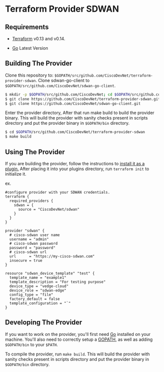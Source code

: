 # Terraform Provider SDWAN

Requirements
------------

- [Terraform](https://www.terraform.io/downloads.html) v0.13 and v0.14.

- [Go](https://golang.org/doc/install) Latest Version

## Building The Provider ##
Clone this repository to: `$GOPATH/src/github.com/CiscoDevNet/terraform-provider-sdwan`.
Clone sdwan-go-client to `$GOPATH/src/github.com/CiscoDevNet/sdwan-go-client`.

```sh
$ mkdir -p $GOPATH/src/github.com/CiscoDevNet; cd $GOPATH/src/github.com/CiscoDevNet
$ git clone https://github.com/CiscoDevNet/terraform-provider-sdwan.git
$ git clone https://github.com/CiscoDevNet/sdwan-go-client.git
```

Enter the provider directory, After that run make build to build the provider binary. This will build the provider with sanity checks present in scripts directory and put the provider binary in `$GOPATH/bin` directory.

```sh
$ cd $GOPATH/src/github.com/CiscoDevNet/terraform-provider-sdwan
$ make build

```


Using The Provider
------------------
If you are building the provider, follow the instructions to [install it as a plugin.](https://www.terraform.io/docs/plugins/basics.html#installing-a-plugin) After placing it into your plugins directory, run `terraform init` to initialize it.

ex.
```hcl
#configure provider with your SDWAN credentials.
terraform {
  required_providers {
    sdwan = {
      source = "CiscoDevNet/sdwan"
    }
  }
}

provider "sdwan" {
  # cisco-sdwan user name
  username = "admin"
  # cisco-sdwan password
  password = "password"
  # cisco-sdwan url
  url      = "https://my-cisco-sdwan.com"
  insecure = true
}

resource "sdwan_device_template" "test" {
  template_name = "example1"
  template_description = "For testing purpose"
  device_type = "vedge-cloud"
  device_role = "sdwan-edge"
  config_type = "file"
  factory_default = false
  template_configuration = "`"
}
```


Developing The Provider
-----------------------
If you want to work on the provider, you'll first need [Go](http://www.golang.org) installed on your machine. You'll also need to correctly setup a [GOPATH](http://golang.org/doc/code.html#GOPATH), as well as adding `$GOPATH/bin` to your `$PATH`.

To compile the provider, run `make build`. This will build the provider with sanity checks present in scripts directory and put the provider binary in `$GOPATH/bin` directory.